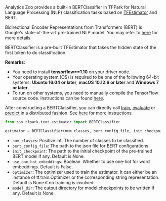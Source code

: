 Analytics Zoo provides a built-in BERTClassifier in TFPark for Natural Language Processing (NLP) classification tasks based on [TFEstimator](../TFPark/estimator/) and BERT.

Bidirectional Encoder Representations from Transformers (BERT) is Google's state-of-the-art pre-trained NLP model.
You may refer to [here](https://github.com/google-research/bert) for more details.

BERTClassifier is a pre-built TFEstimator that takes the hidden state of the first token to do classification.

__Remarks__:

- You need to install __tensorflow==1.10__ on your driver node.
- Your operating system (OS) is required to be one of the following 64-bit systems:
__Ubuntu 16.04 or later__, __macOS 10.12.6 or later__ and __Windows 7 or later__.
- To run on other systems, you need to manually compile the TensorFlow source code. Instructions can
  be found [here](https://github.com/tensorflow/tensorflow/tree/v1.10.0/tensorflow/java).

After constructing a BERTClassifier, you can directly call [train](../TFPark/estimator/#train), [evaluate](../TFPark/estimator/#evaluate) or [predict](../TFPark/estimator/#predict) 
in a distributed fashion. 
See [here](../../ProgrammingGuide/bert-classifier/) for more instructions.

```python
from zoo.tfpark.text.estimator import BERTClassifier

estimator = BERTClassifier(num_classes, bert_config_file, init_checkpoint=None, use_one_hot_embeddings=False, optimizer=None, model_dir=None)
```

* `num_classes`: Positive int. The number of classes to be classified.
* `bert_config_file`: The path to the json file for BERT configurations.
* `init_checkpoint`: The path to the initial checkpoint of the pre-trained BERT model if any. Default is None.
* `use_one_hot_embeddings`: Boolean. Whether to use one-hot for word embeddings. Default is False.
* `optimizer`: The optimizer used to train the estimator. It can either be an instance of 
tf.train.Optimizer or the corresponding string representation. Default is None if no training is involved.
* `model_dir`: The output directory for model checkpoints to be written if any. Default is None.
